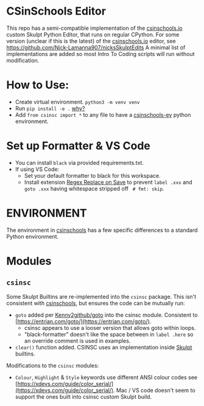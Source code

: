 # CSinSchools Editor

This repo has a semi-compatible implementation of the [csinschools.io](csinschools.io) custom Skulpt Python Editor, that runs on regular CPython.
For some version (unclear if this is the latest) of the [csinschools.io](csinschools.io) editor, see https://github.com/Nick-Lamanna907/nicksSkulptEdits
A minimal list of implementations are added so most Intro To Coding scripts will run without modification.

# How to Use:

- Create virtual environment. `python3 -m venv venv`
- Run `pip install -e .` [why?](https://stackoverflow.com/a/50194143/12462631)
- Add `from csinsc import *` to any file to have a [csinschools-ey](csinschools.io) python environment.

# Set up Formatter & VS Code

- You can install `black` via provided requirements.txt.
- If using VS Code:
  - Set your default formatter to black for this workspace.
  - Install extension [Regex Replace on Save](https://marketplace.visualstudio.com/items?itemName=CryptoCooLby.vscode-regex-replace-on-save&ssr=false#overviewto) to prevent `label .xxx` and `goto .xxx` having whitespace stripped off ` # fmt: skip`.

# ENVIRONMENT

The environment in [csinschools](csinschools.io) has a few specific differences to a standard Python environment.

# Modules

## `csinsc`

Some Skulpt Builtins are re-implemented into the `csinsc` package. This isn't consistent with [csinschools](csinschools.io), but ensures the code can be mutually run:

- `goto` added per [Kenny2github/goto](https://github.com/Kenny2github/goto) into the csinsc module. Consistent to [https://entrian.com/goto/](https://entrian.com/goto/).
  - csinsc appears to use a looser version that allows goto within loops.
  - "black-formatter" doesn't like the space between in `label .here` so an override comment is used in examples.
- `clear()` function added. CSINSC uses an implementation inside [Skulpt](https://github.com/skulpt/skulpt) builtins.

Modifications to the `csinsc` modules:

- `Colour`, `Highlight` & `Style` keywords use different ANSI colour codes see [https://xdevs.com/guide/color_serial/](https://xdevs.com/guide/color_serial/). Mac / VS code doesn't seem to support the ones built into csinsc custom Skulpt build.
